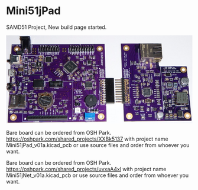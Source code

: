# Mini51jPad
SAMD51 Project, New build page started.

![alt text](https://github.com/Sd4Projects/Mini51jPad/blob/master/Mini51jBoardsTop.jpg?raw=true "Boards Top")


Bare board can be ordered from OSH Park. https://oshpark.com/shared_projects/XXBk5137 with project name Mini51jPad_v01a.kicad_pcb or use source files and order from whoever you want.

Bare board can be ordered from OSH Park. https://oshpark.com/shared_projects/uvxaA4xl with project name Mini51jNet_v01a.kicad_pcb or use source files and order from whoever you want.
